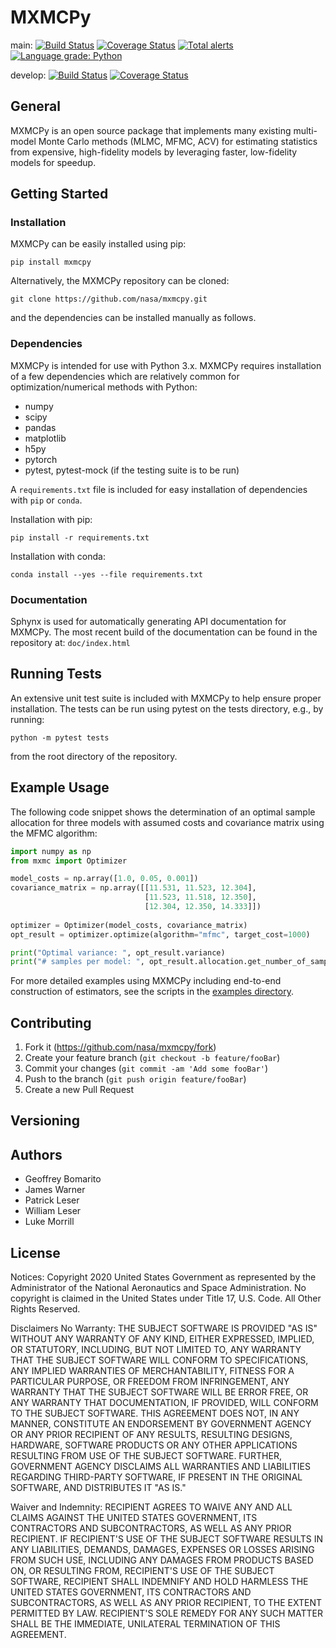 # MXMCPy
main: 
[![Build Status](https://travis-ci.com/nasa/MXMCPy.svg?branch=main)](https://travis-ci.com/nasa/MXMCPy) 
[![Coverage Status](https://coveralls.io/repos/github/nasa/MXMCPy/badge.svg?branch=main)](https://coveralls.io/github/nasa/MXMCPy?branch=main) 
[![Total alerts](https://img.shields.io/lgtm/alerts/g/nasa/MXMCPy.svg?logo=lgtm&logoWidth=18)](https://lgtm.com/projects/g/nasa/MXMCPy/alerts/)
[![Language grade: Python](https://img.shields.io/lgtm/grade/python/g/nasa/MXMCPy.svg?logo=lgtm&logoWidth=18)](https://lgtm.com/projects/g/nasa/MXMCPy/context:python)

develop: 
[![Build Status](https://travis-ci.com/nasa/MXMCPy.svg?branch=develop)](https://travis-ci.com/nasa/MXMCPy) 
[![Coverage Status](https://coveralls.io/repos/github/nasa/MXMCPy/badge.svg?branch=develop)](https://coveralls.io/github/nasa/MXMCPy?branch=develop) 

## General
MXMCPy is an open source package that implements many existing multi-model 
Monte Carlo methods (MLMC, MFMC, ACV) for estimating statistics from expensive,
high-fidelity models by leveraging faster, low-fidelity models for speedup.

## Getting Started

### Installation

MXMCPy can be easily installed using pip:
```shell
pip install mxmcpy
```

Alternatively, the MXMCPy repository can be cloned:
```shell
git clone https://github.com/nasa/mxmcpy.git
```
and the dependencies can be installed manually as follows. 

### Dependencies
MXMCPy is intended for use with Python 3.x.  MXMCPy requires installation of a 
few dependencies which are relatively common for optimization/numerical methods
with Python:
  - numpy
  - scipy
  - pandas
  - matplotlib
  - h5py
  - pytorch
  - pytest, pytest-mock (if the testing suite is to be run)
  
A `requirements.txt` file is included for easy installation of dependencies with 
`pip` or `conda`.

Installation with pip:
```shell
pip install -r requirements.txt
```

Installation with conda:
```shell
conda install --yes --file requirements.txt
```

### Documentation
Sphynx is used for automatically generating API documentation for MXMCPy. The 
most recent build of the documentation can be found in the repository at: 
`doc/index.html`

## Running Tests
An extensive unit test suite is included with MXMCPy to help ensure proper 
installation. The tests can be run using pytest on the tests directory, e.g., 
by running:
```shell
python -m pytest tests 
```
from the root directory of the repository.

## Example Usage

The following code snippet shows the determination of an optimal sample
allocation for three models with assumed costs and covariance matrix using
the MFMC algorithm:

```python
import numpy as np
from mxmc import Optimizer

model_costs = np.array([1.0, 0.05, 0.001])
covariance_matrix = np.array([[11.531, 11.523, 12.304],
                              [11.523, 11.518, 12.350],
                              [12.304, 12.350, 14.333]])
                             
optimizer = Optimizer(model_costs, covariance_matrix)
opt_result = optimizer.optimize(algorithm="mfmc", target_cost=1000)

print("Optimal variance: ", opt_result.variance)
print("# samples per model: ", opt_result.allocation.get_number_of_samples_per_model())
```

For more detailed examples using MXMCPy including end-to-end construction of
estimators, see the scripts in the [examples directory](examples/). 

## Contributing
1. Fork it (<https://github.com/nasa/mxmcpy/fork>)
2. Create your feature branch (`git checkout -b feature/fooBar`)
3. Commit your changes (`git commit -am 'Add some fooBar'`)
4. Push to the branch (`git push origin feature/fooBar`)
5. Create a new Pull Request

## Versioning


## Authors
  * Geoffrey Bomarito
  * James Warner
  * Patrick Leser
  * William Leser
  * Luke Morrill
  
## License 

Notices:
Copyright 2020 United States Government as represented by the Administrator of 
the National Aeronautics and Space Administration. No copyright is claimed in 
the United States under Title 17, U.S. Code. All Other Rights Reserved.
 
Disclaimers
No Warranty: THE SUBJECT SOFTWARE IS PROVIDED "AS IS" WITHOUT ANY WARRANTY OF 
ANY KIND, EITHER EXPRESSED, IMPLIED, OR STATUTORY, INCLUDING, BUT NOT LIMITED 
TO, ANY WARRANTY THAT THE SUBJECT SOFTWARE WILL CONFORM TO SPECIFICATIONS, ANY 
IMPLIED WARRANTIES OF MERCHANTABILITY, FITNESS FOR A PARTICULAR PURPOSE, OR 
FREEDOM FROM INFRINGEMENT, ANY WARRANTY THAT THE SUBJECT SOFTWARE WILL BE ERROR 
FREE, OR ANY WARRANTY THAT DOCUMENTATION, IF PROVIDED, WILL CONFORM TO THE 
SUBJECT SOFTWARE. THIS AGREEMENT DOES NOT, IN ANY MANNER, CONSTITUTE AN 
ENDORSEMENT BY GOVERNMENT AGENCY OR ANY PRIOR RECIPIENT OF ANY RESULTS, 
RESULTING DESIGNS, HARDWARE, SOFTWARE PRODUCTS OR ANY OTHER APPLICATIONS 
RESULTING FROM USE OF THE SUBJECT SOFTWARE.  FURTHER, GOVERNMENT AGENCY 
DISCLAIMS ALL WARRANTIES AND LIABILITIES REGARDING THIRD-PARTY SOFTWARE, 
IF PRESENT IN THE ORIGINAL SOFTWARE, AND DISTRIBUTES IT "AS IS." 
 
Waiver and Indemnity:  RECIPIENT AGREES TO WAIVE ANY AND ALL CLAIMS AGAINST THE 
UNITED STATES GOVERNMENT, ITS CONTRACTORS AND SUBCONTRACTORS, AS WELL AS ANY 
PRIOR RECIPIENT.  IF RECIPIENT'S USE OF THE SUBJECT SOFTWARE RESULTS IN ANY 
LIABILITIES, DEMANDS, DAMAGES, EXPENSES OR LOSSES ARISING FROM SUCH USE, 
INCLUDING ANY DAMAGES FROM PRODUCTS BASED ON, OR RESULTING FROM, RECIPIENT'S 
USE OF THE SUBJECT SOFTWARE, RECIPIENT SHALL INDEMNIFY AND HOLD HARMLESS THE 
UNITED STATES GOVERNMENT, ITS CONTRACTORS AND SUBCONTRACTORS, AS WELL AS ANY 
PRIOR RECIPIENT, TO THE EXTENT PERMITTED BY LAW.  RECIPIENT'S SOLE REMEDY FOR 
ANY SUCH MATTER SHALL BE THE IMMEDIATE, UNILATERAL TERMINATION OF THIS 
AGREEMENT.


